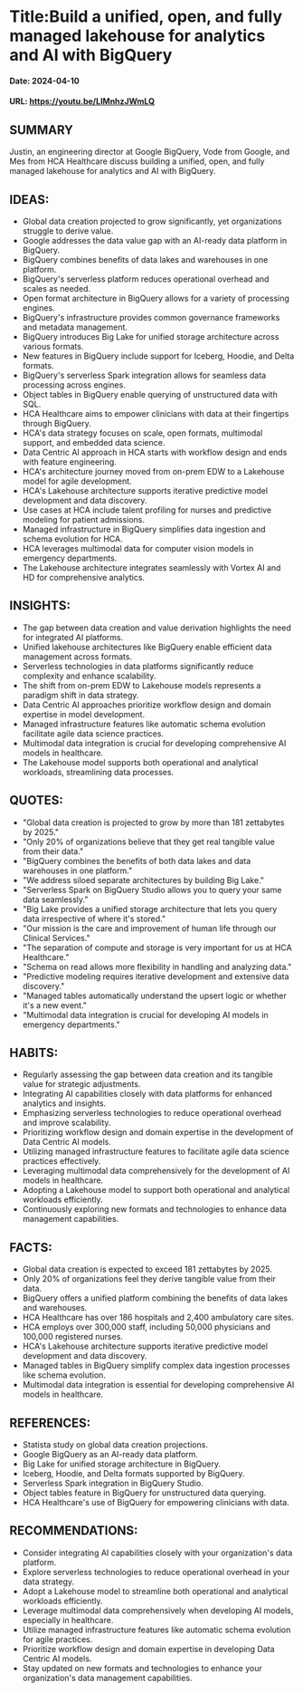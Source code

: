 # Title:Build a unified, open, and fully managed lakehouse for analytics and AI with BigQuery
#### Date: 2024-04-10
#### URL: https://youtu.be/LIMnhzJWmLQ



## SUMMARY

Justin, an engineering director at Google BigQuery, Vode from Google, and Mes from HCA Healthcare discuss building a unified, open, and fully managed lakehouse for analytics and AI with BigQuery.

## IDEAS:

- Global data creation projected to grow significantly, yet organizations struggle to derive value.
- Google addresses the data value gap with an AI-ready data platform in BigQuery.
- BigQuery combines benefits of data lakes and warehouses in one platform.
- BigQuery's serverless platform reduces operational overhead and scales as needed.
- Open format architecture in BigQuery allows for a variety of processing engines.
- BigQuery's infrastructure provides common governance frameworks and metadata management.
- BigQuery introduces Big Lake for unified storage architecture across various formats.
- New features in BigQuery include support for Iceberg, Hoodie, and Delta formats.
- BigQuery's serverless Spark integration allows for seamless data processing across engines.
- Object tables in BigQuery enable querying of unstructured data with SQL.
- HCA Healthcare aims to empower clinicians with data at their fingertips through BigQuery.
- HCA's data strategy focuses on scale, open formats, multimodal support, and embedded data science.
- Data Centric AI approach in HCA starts with workflow design and ends with feature engineering.
- HCA's architecture journey moved from on-prem EDW to a Lakehouse model for agile development.
- HCA's Lakehouse architecture supports iterative predictive model development and data discovery.
- Use cases at HCA include talent profiling for nurses and predictive modeling for patient admissions.
- Managed infrastructure in BigQuery simplifies data ingestion and schema evolution for HCA.
- HCA leverages multimodal data for computer vision models in emergency departments.
- The Lakehouse architecture integrates seamlessly with Vortex AI and HD for comprehensive analytics.

## INSIGHTS:

- The gap between data creation and value derivation highlights the need for integrated AI platforms.
- Unified lakehouse architectures like BigQuery enable efficient data management across formats.
- Serverless technologies in data platforms significantly reduce complexity and enhance scalability.
- The shift from on-prem EDW to Lakehouse models represents a paradigm shift in data strategy.
- Data Centric AI approaches prioritize workflow design and domain expertise in model development.
- Managed infrastructure features like automatic schema evolution facilitate agile data science practices.
- Multimodal data integration is crucial for developing comprehensive AI models in healthcare.
- The Lakehouse model supports both operational and analytical workloads, streamlining data processes.

## QUOTES:

- "Global data creation is projected to grow by more than 181 zettabytes by 2025."
- "Only 20% of organizations believe that they get real tangible value from their data."
- "BigQuery combines the benefits of both data lakes and data warehouses in one platform."
- "We address siloed separate architectures by building Big Lake."
- "Serverless Spark on BigQuery Studio allows you to query your same data seamlessly."
- "Big Lake provides a unified storage architecture that lets you query data irrespective of where it's stored."
- "Our mission is the care and improvement of human life through our Clinical Services."
- "The separation of compute and storage is very important for us at HCA Healthcare."
- "Schema on read allows more flexibility in handling and analyzing data."
- "Predictive modeling requires iterative development and extensive data discovery."
- "Managed tables automatically understand the upsert logic or whether it's a new event."
- "Multimodal data integration is crucial for developing AI models in emergency departments."

## HABITS:

- Regularly assessing the gap between data creation and its tangible value for strategic adjustments.
- Integrating AI capabilities closely with data platforms for enhanced analytics and insights.
- Emphasizing serverless technologies to reduce operational overhead and improve scalability.
- Prioritizing workflow design and domain expertise in the development of Data Centric AI models.
- Utilizing managed infrastructure features to facilitate agile data science practices effectively.
- Leveraging multimodal data comprehensively for the development of AI models in healthcare.
- Adopting a Lakehouse model to support both operational and analytical workloads efficiently.
- Continuously exploring new formats and technologies to enhance data management capabilities.

## FACTS:

- Global data creation is expected to exceed 181 zettabytes by 2025.
- Only 20% of organizations feel they derive tangible value from their data.
- BigQuery offers a unified platform combining the benefits of data lakes and warehouses.
- HCA Healthcare has over 186 hospitals and 2,400 ambulatory care sites.
- HCA employs over 300,000 staff, including 50,000 physicians and 100,000 registered nurses.
- HCA's Lakehouse architecture supports iterative predictive model development and data discovery.
- Managed tables in BigQuery simplify complex data ingestion processes like schema evolution.
- Multimodal data integration is essential for developing comprehensive AI models in healthcare.

## REFERENCES:

- Statista study on global data creation projections.
- Google BigQuery as an AI-ready data platform.
- Big Lake for unified storage architecture in BigQuery.
- Iceberg, Hoodie, and Delta formats supported by BigQuery.
- Serverless Spark integration in BigQuery Studio.
- Object tables feature in BigQuery for unstructured data querying.
- HCA Healthcare's use of BigQuery for empowering clinicians with data.

## RECOMMENDATIONS:

- Consider integrating AI capabilities closely with your organization's data platform.
- Explore serverless technologies to reduce operational overhead in your data strategy.
- Adopt a Lakehouse model to streamline both operational and analytical workloads efficiently.
- Leverage multimodal data comprehensively when developing AI models, especially in healthcare.
- Utilize managed infrastructure features like automatic schema evolution for agile practices.
- Prioritize workflow design and domain expertise in developing Data Centric AI models.
- Stay updated on new formats and technologies to enhance your organization's data management capabilities.